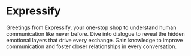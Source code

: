 # Expressify
Greetings from Expressify, your one-stop shop to understand human communication like never before. Dive into dialogue to reveal the hidden emotional layers that drive every exchange. Gain knowledge to improve communication and foster closer relationships in every conversation.
